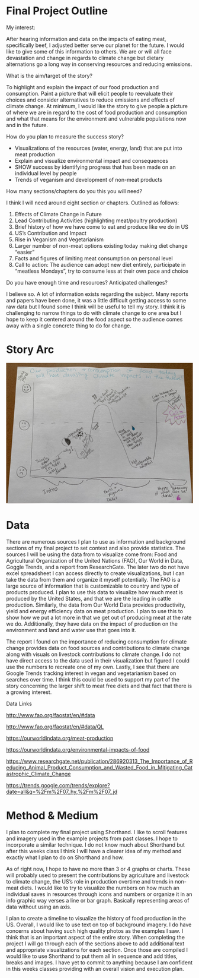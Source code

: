 # Final Project Outline

My interest:

After hearing information and data on the impacts of eating meat, specifically beef, I adjusted better serve our planet for the future. I would like to give some of this information to others. We are or will all face devastation and change in regards to climate change but dietary alternations go a long way in conserving resources and reducing emissions. 

What is the aim/target of the story? 

To highlight and explain the impact of our food production and consumption. Paint a picture that will elicit people to reevaluate their choices and consider alternatives to reduce emissions and effects of climate change. At minimum, I would like the story to give people a picture of where we are in regard to the cost of food production and consumption and what that means for the environment and vulnerable populations now and in the future. 

How do you plan to measure the success story?
- Visualizations of the resources (water, energy, land) that are put into meat production
- Explain and visualize environmental impact and consequences
- SHOW success by identifying progress that has been made on an individual level by people 
- Trends of veganism and development of non-meat products

How many sections/chapters do you this you will need?

I think I will need around eight section or chapters. Outlined as follows:
1.	Effects of Climate Change in Future
2.	Lead Contributing Activities (highlighting meat/poultry production)
3.	Brief history of how we have come to eat and produce like we do in US
4.	US’s Contribution and Impact
5.	Rise in Veganism and Vegetarianism 
6.	Larger number of non-meat options existing today making diet change “easier”
7.	Facts and figures of limiting meat consumption on personal level
8.	Call to action: The audience can adopt new diet entirely, participate in “meatless Mondays”, try to consume less at their own pace and choice

Do you have enough time and resources? Anticipated challenges?

I believe so. A lot of information exists regarding the subject. Many reports and papers have been done, it was a little difficult getting access to some raw data but I found some I think will be useful to tell my story. I think it is challenging to narrow things to do with climate change to one area but I hope to keep it centered around the food aspect so the audience comes away with a single concrete thing to do for change. 

# Story Arc

![](storyarc.JPG)

# Data

There are numerous sources I plan to use as information and background sections of my final project to set context and also provide statistics. The sources I will be using the data from to visualize come from: Food and Agricultural Organization of the United Nations (FAO), Our World in Data, Goggle Trends, and a report from ResearchGate. The later two do not have excel spreadsheet I can access directly to create visualizations, but I can take the data from them and organize it myself potentially. 
The FAO is a large source of information that is customizable to country and type of products produced. I plan to use this data to visualize how much meat is produced by the United States, and that we are the leading in cattle production. Similarly, the data from Our World Data provides productivity, yield and energy efficiency data on meat production. I plan to use this to show how we put a lot more in that we get out of producing meat at the rate we do. Additionally, they have data on the impact of production on the environment and land and water use that goes into it. 

The report I found on the importance of reducing consumption for climate change provides data on food sources and contributions to climate change along with visuals on livestock contributions to climate change.  I do not have direct access to the data used in their visualization but figured I could use the numbers to recreate one of my own. Lastly, I see that there are Google Trends tracking interest in vegan and vegetarianism based on searches over time. I think this could be used to support my part of the story concerning the larger shift to meat free diets and that fact that there is a growing interest. 

Data Links

http://www.fao.org/faostat/en/#data   

http://www.fao.org/faostat/en/#data/QL 

https://ourworldindata.org/meat-production

https://ourworldindata.org/environmental-impacts-of-food

https://www.researchgate.net/publication/286920313_The_Importance_of_Reducing_Animal_Product_Consumption_and_Wasted_Food_in_Mitigating_Catastrophic_Climate_Change

https://trends.google.com/trends/explore?date=all&q=%2Fm%2F07_hy,%2Fm%2F07_jd


# Method & Medium 

I plan to complete my final project using Shorthand. I like to scroll features and imagery used in the example projects from past classes. I hope to incorporate a similar technique. I do not know much about Shorthand but after this weeks class I think I will have a clearer idea of my method and exactly what I plan to do on Shorthand and how. 

As of right now, I hope to have no more than 3 or 4 graphs or charts. These will probably used to present the contributions by agriculture and livestock to climate change, the US’s role in production overtime and trends in non-meat diets. I would like to try to visualize the numbers on how much an individual saves in resources through icons and numbers or organize it in an info graphic way verses a line or bar graph. Basically representing areas of data without using an axis. 

I plan to create a timeline to visualize the history of food production in the US. Overall, I would like to use text on top of background imagery. I do have concerns about having such high quality photos as the examples I saw. I think that is an important aspect of the entire story. When completing the project I will go through each of the sections above to add additional text and appropriate visualizations for each section. Once those are compiled I would like to use Shorthand to put them all in sequence and add titles, breaks and images. I have yet to commit to anything because I am confident in this weeks classes providing with an overall vision and execution plan. 

